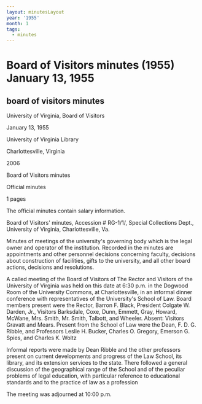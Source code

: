 ```yaml
---
layout: minutesLayout
year: '1955'
month: 1
tags:
  - minutes
---
```

Board of Visitors minutes (1955) January 13, 1955
=================================================

board of visitors minutes
-------------------------

University of Virginia, Board of Visitors

January 13, 1955

University of Virginia Library

Charlottesville, Virginia

2006

Board of Visitors minutes

Official minutes

1 pages

The official minutes contain salary information.

Board of Visitors' minutes, Accession # RG-1/1/, Special Collections Dept., University of Virginia, Charlottesville, Va.

Minutes of meetings of the university's governing body which is the legal owner and operator of the institution. Recorded in the minutes are appointments and other personnel decisions concerning faculty, decisions about construction of facilities, gifts to the university, and all other board actions, decisions and resolutions.

A called meeting of the Board of Visitors of The Rector and Visitors of the University of Virginia was held on this date at 6:30 p.m. in the Dogwood Room of the University Commons, at Charlottesville, in an informal dinner conference with representatives of the University's School of Law. Board members present were the Rector, Barron F. Black, President Colgate W. Darden, Jr., Visitors Barksdale, Coxe, Dunn, Emmett, Gray, Howard, McWane, Mrs. Smith, Mr. Smith, Talbott, and Wheeler. Absent: Visitors Gravatt and Mears. Present from the School of Law were the Dean, F. D. G. Ribble, and Professors Leslie H. Bucker, Charles O. Gregory, Emerson G. Spies, and Charles K. Woltz

Informal reports were made by Dean Ribble and the other professors present on current developments and progress of the Law School, its library, and its extension services to the state. There followed a general discussion of the geographical range of the School and of the peculiar problems of legal education, with particular reference to educational standards and to the practice of law as a profession

The meeting was adjourned at 10:00 p.m.
